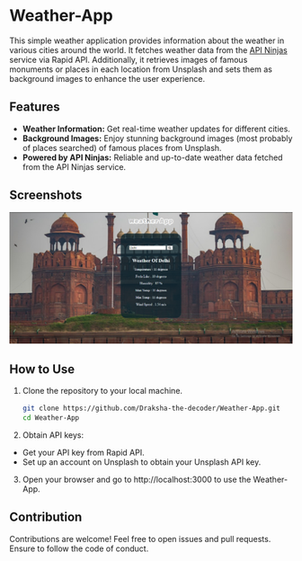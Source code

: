 # Weather-App

This simple weather application provides information about the weather in various cities around the world. It fetches weather data from the [API Ninjas](https://rapidapi.com/apininja/api/api-ninjas) service via Rapid API. Additionally, it retrieves images of famous monuments or places in each location from Unsplash and sets them as background images to enhance the user experience.

## Features

- **Weather Information:** Get real-time weather updates for different cities.
- **Background Images:** Enjoy stunning background images (most probably of places searched) of famous places from Unsplash.
- **Powered by API Ninjas:** Reliable and up-to-date weather data fetched from the API Ninjas service.

## Screenshots

![Screenshot 1](https://github.com/Draksha-the-decoder/Weather-App/blob/main/WeatherApp.png)

## How to Use

1. Clone the repository to your local machine.
   ```bash
   git clone https://github.com/Draksha-the-decoder/Weather-App.git
   cd Weather-App

2. Obtain API keys:
-  Get your API key from Rapid API.
-  Set up an account on Unsplash to obtain your Unsplash API key.
  
3. Open your browser and go to http://localhost:3000 to use the Weather-App.

## Contribution
Contributions are welcome! Feel free to open issues and pull requests. Ensure to follow the code of conduct.
